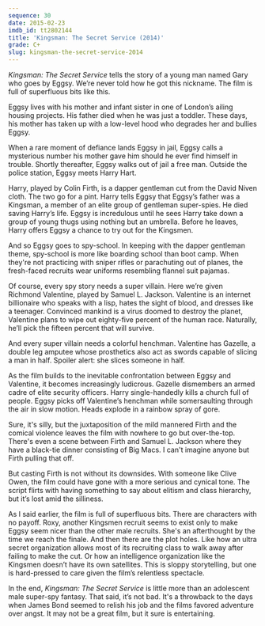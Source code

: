 ```yaml
---
sequence: 30
date: 2015-02-23
imdb_id: tt2802144
title: 'Kingsman: The Secret Service (2014)'
grade: C+
slug: kingsman-the-secret-service-2014
---
```


_Kingsman: The Secret Service_ tells the story of a young man named Gary who goes by Eggsy. We’re never told how he got this nickname. The film is full of superfluous bits like this.

Eggsy lives with his mother and infant sister in one of London’s ailing housing projects. His father died when he was just a toddler. These days, his mother has taken up with a low-level hood who degrades her and bullies Eggsy.

When a rare moment of defiance lands Eggsy in jail, Eggsy calls a mysterious number his mother gave him should he ever find himself in trouble. Shortly thereafter, Eggsy walks out of jail a free man. Outside the police station, Eggsy meets Harry Hart.

Harry, played by Colin Firth, is a dapper gentleman cut from the David Niven cloth. The two go for a pint. Harry tells Eggsy that Eggsy’s father was a Kingsman, a member of an elite group of gentleman super-spies. He died saving Harry’s life. Eggsy is incredulous until he sees Harry take down a group of young thugs using nothing but an umbrella. Before he leaves, Harry offers Eggsy a chance to try out for the Kingsmen.

And so Eggsy goes to spy-school. In keeping with the dapper gentleman theme, spy-school is more like boarding school than boot camp. When they're not practicing with sniper rifles or parachuting out of planes, the fresh-faced recruits wear uniforms resembling flannel suit pajamas.

Of course, every spy story needs a super villain. Here we’re given Richmond Valentine, played by Samuel L. Jackson. Valentine is an internet billionaire who speaks with a lisp, hates the sight of blood, and dresses like a teenager. Convinced mankind is a virus doomed to destroy the planet, Valentine plans to wipe out eighty-five percent of the human race. Naturally, he’ll pick the fifteen percent that will survive.

And every super villain needs a colorful henchman. Valentine has Gazelle, a double leg amputee whose prosthetics also act as swords capable of slicing a man in half. Spoiler alert: she slices someone in half.

As the film builds to the inevitable confrontation between Eggsy and Valentine, it becomes increasingly ludicrous. Gazelle dismembers an armed cadre of elite security officers. Harry single-handedly kills a church full of people. Eggsy picks off Valentine’s henchman while somersaulting through the air in slow motion. Heads explode in a rainbow spray of gore.

Sure, it's silly, but the juxtaposition of the mild mannered Firth and the comical violence leaves the film with nowhere to go but over-the-top. There's even a scene between Firth and Samuel L. Jackson where they have a black-tie dinner consisting of Big Macs. I can't imagine anyone but Firth pulling that off.

But casting Firth is not without its downsides. With someone like Clive Owen, the film could have gone with a more serious and cynical tone. The script flirts with having something to say about elitism and class hierarchy, but it’s lost amid the silliness.

As I said earlier, the film is full of superfluous bits. There are characters with no payoff. Roxy, another Kingsmen recruit seems to exist only to make Eggsy seem nicer than the other male recruits. She's an afterthought by the time we reach the finale. And then there are the plot holes. Like how an ultra secret organization allows most of its recruiting class to walk away after failing to make the cut. Or how an intelligence organization like the Kingsmen doesn’t have its own satellites. This is sloppy storytelling, but one is hard-pressed to care given the film’s relentless spectacle.

In the end, _Kingsman: The Secret Service_ is little more than an adolescent male super-spy fantasy. That said, it’s not bad. It's a throwback to the days when James Bond seemed to relish his job and the films favored adventure over angst. It may not be a great film, but it sure is entertaining.